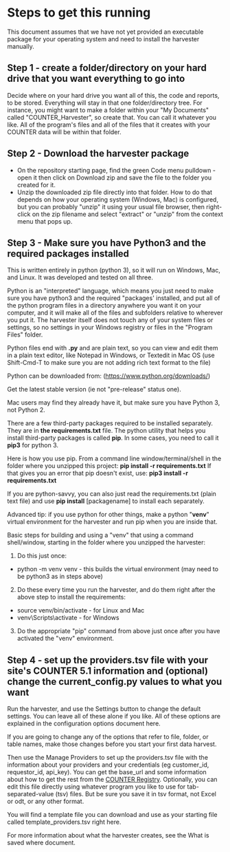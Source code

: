 # Steps to get this running

This document assumes that we have not yet provided an executable package for your operating system and need to install the harvester manually.

## Step 1 - create a folder/directory on your hard drive that you want everything to go into
Decide where on your hard drive you want all of this, the code and reports, to be stored. Everything will stay in that one folder/directory tree. For instance, you might want to make a folder within your "My Documents" called "COUNTER_Harvester", so create that. You can call it whatever you like. All of the program's files and all of the files that it creates with your COUNTER data will be within that folder.

## Step 2 - Download the harvester package
* On the repository starting page, find the green Code menu pulldown - open it then click on Download zip and save the file to the folder you created for it.
* Unzip the downloaded zip file directly into that folder. How to do that depends on how your operating system (Windows, Mac) is configured, but you can probably "unzip" it using your usual file browser, then right-click on the zip filename and select "extract" or "unzip" from the context menu that pops up.
  
## Step 3 - Make sure you have Python3 and the required packages installed

This is written entirely in python (python 3), so it will run on Windows, Mac, and Linux. It was developed and tested on all three.

Python is an "interpreted" language, which means you just need to make sure you have python3 and the required "packages' installed, and put all of the python program files in a directory anywhere you want it on your computer, and it will make all of the files and subfolders relative to wherever you put it.
The harvester itself does not touch any of your system files or settings, so no settings in your Windows registry or files in the "Program Files" folder.

Python files end with **.py** and are plain text, so you can view and edit them in a plain text editor, like Notepad in Windows, 
or Textedit in Mac OS (use Shift-Cmd-T to make sure you are not adding rich text format to the file)

Python can be downloaded from: (https://www.python.org/downloads/)

Get the latest stable version (ie not "pre-release" status one).

Mac users may find they already have it, but make sure you have Python 3, not Python 2.

There are a few third-party packages required to be installed separately. They are in **the requirements.txt** file.
The python utility that helps you install third-party packages is called **pip**. In some cases, you need to call it **pip3** for python 3.

Here is how you use pip. From a command line window/terminal/shell in the folder where you unzipped this project:
**pip install -r requirements.txt**
If that gives you an error that pip doesn't exist, use:   **pip3 install -r requirements.txt**

If you are python-savvy, you can also just read the requirements.txt (plain text file) and use **pip install** [packagename] to install each separately.

Advanced tip: if you use python for other things, make a python "**venv**" virtual environment for the harvester and run pip when you are inside that.

Basic steps for building and using a "venv" that using a command shell/window, starting in the folder where you unzipped the harvester:

1. Do this just once:
- python -m venv venv        - this builds the virtual environment (may need to be python3 as in steps above)

2. Do these every time you run the harvester, and do them right after the above step to install the requirements:
- source venv/bin/activate    - for Linux and Mac
- venv\Scripts\activate        - for Windows

3. Do the appropriate "pip" command from above just once after you have activated the "venv" environment.


## Step 4 - set up the providers.tsv file with your site's COUNTER 5.1 information and (optional) change the current_config.py values to what you want

Run the harvester, and use the Settings button to change the default settings.  You can leave all of these alone if you like.
All of these options are explained in the configuration options document here.

If you are going to change any of the options that refer to file, folder, or table names, make those changes before you start your first data harvest.

Then use the Manage Providers to set up the providers.tsv file with the information about your providers and your credentials (eg customer_id, requestor_id, api_key).
You can get the base_url and some information about how to get the rest from the [COUNTER Registry](https://registry.countermetrics.org/). Optionally, you can edit this file directly using whatever program you like to use for tab-separated-value (tsv) files. But be sure you save it in tsv format, not Excel or odt, or any other format.

You will find a template file you can download and use as your starting file called template_providers.tsv right here.

For more information about what the harvester creates, see the What is saved where document.
